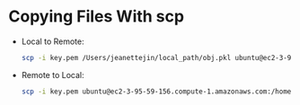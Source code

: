 # Copying Files With scp

* Local to Remote:
    
    ```bash
  scp -i key.pem /Users/jeanettejin/local_path/obj.pkl ubuntu@ec2-3-95-59-156.compute-1.amazonaws.com:/home/jeanettejin/remote_path/
  
    ```
  
* Remote to Local:
    ```bash
    scp -i key.pem ubuntu@ec2-3-95-59-156.compute-1.amazonaws.com:/home/jeanettejin/remote_path/obj.pkl /Users/jeanettejin/local_path/
    ```